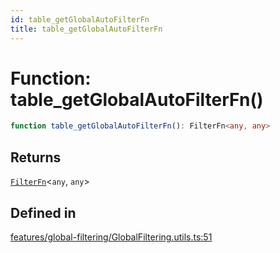 ```yaml
---
id: table_getGlobalAutoFilterFn
title: table_getGlobalAutoFilterFn
---
```


# Function: table\_getGlobalAutoFilterFn()

```ts
function table_getGlobalAutoFilterFn(): FilterFn<any, any>
```

## Returns

[`FilterFn`](../interfaces/filterfn.md)\<`any`, `any`\>

## Defined in

[features/global-filtering/GlobalFiltering.utils.ts:51](https://github.com/TanStack/table/blob/b1e6b79157b0debc7222660572b06c8b857f4605/packages/table-core/src/features/global-filtering/GlobalFiltering.utils.ts#L51)
